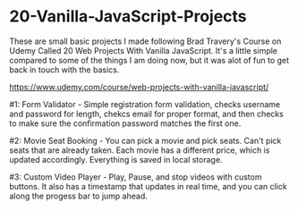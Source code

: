# 20-Vanilla-JavaScript-Projects
These are small basic projects I made following Brad Travery's Course on Udemy Called 20 Web Projects With Vanilla JavaScript. It's a little simple compared to some of the things I am doing now, but it was alot of fun to get back in touch with the basics. 

https://www.udemy.com/course/web-projects-with-vanilla-javascript/

#1: Form Validator - Simple registration form validation, checks username and password for length, chekcs email for proper format, and then checks to make sure the confirmation password matches the first one. 

#2: Movie Seat Booking - You can  pick a movie and pick seats. Can't pick seats that are already taken. Each movie has a different price, which is updated accordingly. Everything is saved in local storage.  

#3: Custom Video Player - Play, Pause, and stop videos with custom buttons. It also has a timestamp that updates in real time, and you can click along the progess bar to jump ahead. 
